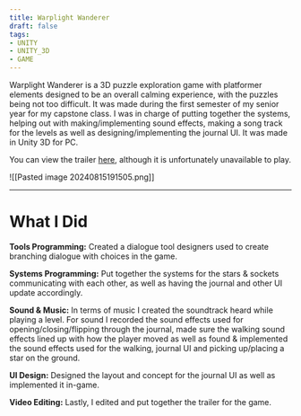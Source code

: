 ```yaml
---
title: Warplight Wanderer
draft: false
tags: 
- UNITY
- UNITY_3D
- GAME
---
```

Warplight Wanderer is a 3D puzzle exploration game with platformer elements designed to be an overall calming experience, with the puzzles being not too difficult. It was made during the first semester of my senior year for my capstone class. I was in charge of putting together the systems, helping out with making/implementing sound effects, making a song track for the levels as well as designing/implementing the journal UI. It was made in Unity 3D for PC.

You can view the trailer [here](https://www.youtube.com/watch?v=hwAczg8h-lk), although it is unfortunately unavailable to play.

![[Pasted image 20240815191505.png]]

---
# What I Did
**Tools Programming:** Created a dialogue tool designers used to create branching dialogue with choices in the game.

**Systems Programming:** Put together the systems for the stars & sockets communicating with each other, as well as having the journal and other UI update accordingly.

**Sound & Music:** In terms of music I created the soundtrack heard while playing a level. For sound I recorded the sound effects used for opening/closing/flipping through the journal, made sure the walking sound effects lined up with how the player moved as well as found & implemented the sound effects used for the walking, journal UI and picking up/placing a star on the ground.

**UI Design:** Designed the layout and concept for the journal UI as well as implemented it in-game.

**Video Editing:** Lastly, I edited and put together the trailer for the game.